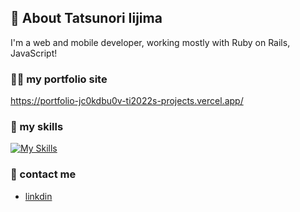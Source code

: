 ## 🙋 About Tatsunori Iijima
I'm a web and mobile developer, working mostly with Ruby on Rails, JavaScript! 

### 👨‍💻 my portfolio site
https://portfolio-jc0kdbu0v-ti2022s-projects.vercel.app/

### 🌱 my skills
[![My Skills](https://skillicons.dev/icons?i=ts,js,python,dart,php,nodejs,html,css,sass,tailwind,react,nextjs,vue,nuxtjs,express,nestjs,flutter,docker,aws,gcp,graphql,mysql,postgres,firebase,supabase,prisma,jest,npm,yarn,webpack&perline=10)](https://skillicons.dev)


### 📩 contact me
*  [linkdin](https://www.linkedin.com/in/%E8%BE%B0%E5%89%87-%E9%A3%AF%E5%B3%B6-88953a34a/)
